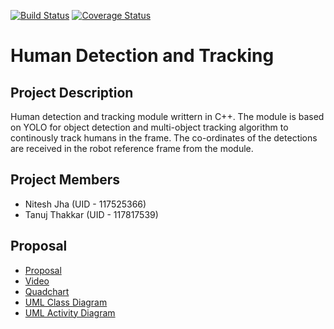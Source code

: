 [![Build Status](https://github.com/niteshjha08/Human-Detection-and-Tracking/actions/workflows/build_and_coveralls.yml/badge.svg)](https://github.com/niteshjha08/Human-Detection-and-Tracking/actions/workflows/build_and_coveralls.yml)
[![Coverage Status](https://coveralls.io/repos/github/niteshjha08/Human-Detection-and-Tracking/badge.svg?branch=master)](https://coveralls.io/github/niteshjha08/Human-Detection-and-Tracking?branch=master)

# Human Detection and Tracking

## Project Description
Human detection and tracking module writtern in C++. The module is based on YOLO for object detection and multi-object tracking algorithm to continously track humans in the frame. The co-ordinates of the detections are received in the robot reference frame from the module.

## Project Members
<ul>
    <li>Nitesh Jha (UID - 117525366)</li>
    <li>Tanuj Thakkar (UID - 117817539)</li>
</ul>

## Proposal
<ul>
    <li><a href='https://github.com/tanujthakkar/Human-Detection-and-Tracking/blob/master/Proposal/ENPM808X%20-%20Midterm%20Proposal.pdf' >Proposal</a></li>
    <li><a href='https://drive.google.com/file/d/1AM1A-1a7mjTDYSgxLombQuMB1ZIcUpeS/view?usp=sharing' >Video</a></lli>
    <li><a href='https://github.com/tanujthakkar/Human-Detection-and-Tracking/blob/master/Proposal/Quadchart.png' >Quadchart</a></li>
    <li><a href='https://github.com/tanujthakkar/Human-Detection-and-Tracking/blob/master/UML/UML%20Class%20Diagram.png' >UML Class Diagram</a></li>
    <li><a href='https://github.com/tanujthakkar/Human-Detection-and-Tracking/blob/master/UML/UML%20Activity%20Diagram.png' >UML Activity Diagram</a></li>
</ul>
